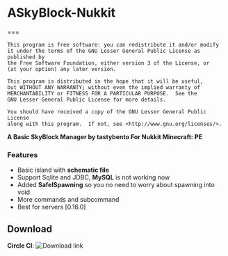 # ASkyBlock-Nukkit
===

	This program is free software: you can redistribute it and/or modify
	it under the terms of the GNU Lesser General Public License as published by
	the Free Software Foundation, either version 3 of the License, or
	(at your option) any later version.

	This program is distributed in the hope that it will be useful,
	but WITHOUT ANY WARRANTY; without even the implied warranty of
	MERCHANTABILITY or FITNESS FOR A PARTICULAR PURPOSE.  See the
	GNU Lesser General Public License for more details.

	You should have received a copy of the GNU Lesser General Public License
	along with this program.  If not, see <http://www.gnu.org/licenses/>.
  
__A Basic SkyBlock Manager by tastybento For Nukkit Minecraft: PE__

### Features
- Basic island with **schematic file**
- Support Sqlite and JDBC, **MySQL** is not working now 
- Added **SafeISpawning** so you no need to worry about spawning into void
- More commands and subcommand
- Best for servers [0.16.0]

## Download
**Circle CI**: ![Download link](https://circleci.com/gh/larryTheCoder/ASkyBlock-Nukkit/target)
